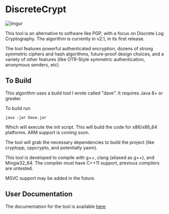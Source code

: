# DiscreteCrypt

![Imgur](https://i.imgur.com/9j1u5T6.png)

This tool is an alternative to software like PGP, with a focus on Discrete Log Cryptography. The algorithm is currently in v2.1, in its first release.

The tool features powerful authenticated encryption, dozens of strong symmetric ciphers and hash algorithms, future-proof design choices, and a variety of other features (like OTR-Style symmetric authentication, anonymous senders, etc). 

## To Build

This algorithm uses a build tool I wrote called "dave". It requires Java 8+ or greater. 

To build run 
``` 
java -jar Dave.jar
```

Which will execute the init script. This will build the code for x86/x86_64 platforms. ARM support is coming soon. 

The tool will grab the necessary dependencies to build the project (like cryptopp, cppcrypto, and potentially yasm).

This tool is developed to compile with g++, clang (aliased as g++), and Mingw32_64. The compiler must have C++11 support, previous compilers are untested.

MSVC support may be added in the future.


## User Documentation

The documentation for the tool is available [here](http://totaltechgeek.github.io/DiscreteCrypt/DiscreteCrypt%20Documentation.html).
